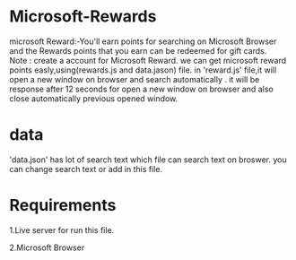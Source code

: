 # Microsoft-Rewards
microsoft Reward:-You'll earn points for searching on Microsoft Browser and the Rewards points that you earn can be redeemed for gift cards.  
Note : create a account for Microsoft Reward.
we can get microsoft reward points easly,using(rewards.js and data.jason) file.
in 'reward.js' file,it will open a new window on browser and search automatically .
it will be response after 12 seconds for open a new window on browser and also close automatically previous opened window.
# data
'data.json' has lot of search text which file can search text on broswer.
you can change search text or add in this file.
# Requirements
1.Live server for run this file.

2.Microsoft Browser
